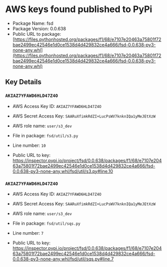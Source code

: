 # AWS keys found published to PyPi

* Package Name: fsd
* Package Version: 0.0.638
* Public URL to package: [https://files.pythonhosted.org/packages/f1/68/e7107e20463a75801f72bae2499ec42546e1d0ce1538d4d429832ce4a666/fsd-0.0.638-py3-none-any.whl](https://files.pythonhosted.org/packages/f1/68/e7107e20463a75801f72bae2499ec42546e1d0ce1538d4d429832ce4a666/fsd-0.0.638-py3-none-any.whl)

## Key Details

### `AKIAZ7YFAWD6HLD47Z4O`

* AWS Access Key ID: `AKIAZ7YFAWD6HLD47Z4O`
* AWS Secret Access Key: `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` 
* AWS role name: `user/s3_dev`
* File in package: `fsd/util/s3.py`
* Line number: `10`

* Public URL to key: https://inspector.pypi.io/project/fsd/0.0.638/packages/f1/68/e7107e20463a75801f72bae2499ec42546e1d0ce1538d4d429832ce4a666/fsd-0.0.638-py3-none-any.whl/fsd/util/s3.py#line.10



### `AKIAZ7YFAWD6HLD47Z4O`

* AWS Access Key ID: `AKIAZ7YFAWD6HLD47Z4O`
* AWS Secret Access Key: `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` 
* AWS role name: `user/s3_dev`
* File in package: `fsd/util/sqs.py`
* Line number: `7`

* Public URL to key: https://inspector.pypi.io/project/fsd/0.0.638/packages/f1/68/e7107e20463a75801f72bae2499ec42546e1d0ce1538d4d429832ce4a666/fsd-0.0.638-py3-none-any.whl/fsd/util/sqs.py#line.7


